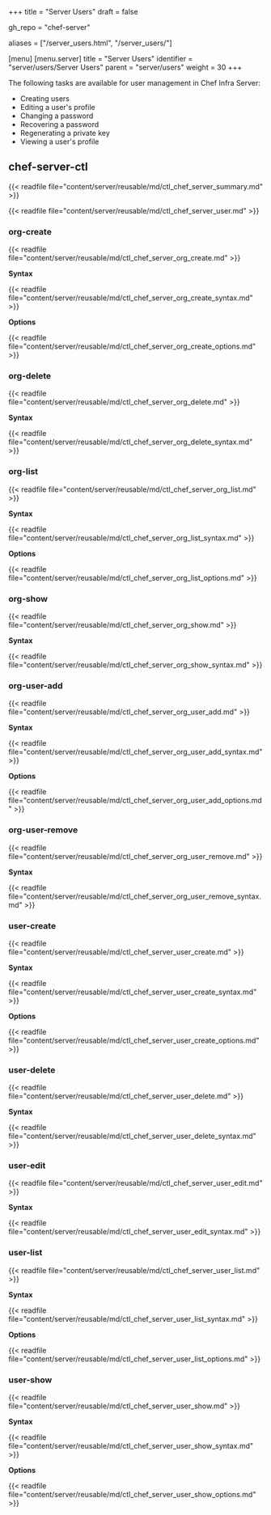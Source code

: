 +++
title = "Server Users"
draft = false

gh_repo = "chef-server"

aliases = ["/server_users.html", "/server_users/"]

[menu]
  [menu.server]
    title = "Server Users"
    identifier = "server/users/Server Users"
    parent = "server/users"
    weight = 30
+++

The following tasks are available for user management in Chef Infra
Server:

- Creating users
- Editing a user's profile
- Changing a password
- Recovering a password
- Regenerating a private key
- Viewing a user's profile

## chef-server-ctl

{{< readfile file="content/server/reusable/md/ctl_chef_server_summary.md" >}}

{{< readfile file="content/server/reusable/md/ctl_chef_server_user.md" >}}

### org-create

{{< readfile file="content/server/reusable/md/ctl_chef_server_org_create.md" >}}

**Syntax**

{{< readfile file="content/server/reusable/md/ctl_chef_server_org_create_syntax.md" >}}

**Options**

{{< readfile file="content/server/reusable/md/ctl_chef_server_org_create_options.md" >}}

### org-delete

{{< readfile file="content/server/reusable/md/ctl_chef_server_org_delete.md" >}}

**Syntax**

{{< readfile file="content/server/reusable/md/ctl_chef_server_org_delete_syntax.md" >}}

### org-list

{{< readfile file="content/server/reusable/md/ctl_chef_server_org_list.md" >}}

**Syntax**

{{< readfile file="content/server/reusable/md/ctl_chef_server_org_list_syntax.md" >}}

**Options**

{{< readfile file="content/server/reusable/md/ctl_chef_server_org_list_options.md" >}}

### org-show

{{< readfile file="content/server/reusable/md/ctl_chef_server_org_show.md" >}}

**Syntax**

{{< readfile file="content/server/reusable/md/ctl_chef_server_org_show_syntax.md" >}}

### org-user-add

{{< readfile file="content/server/reusable/md/ctl_chef_server_org_user_add.md" >}}

**Syntax**

{{< readfile file="content/server/reusable/md/ctl_chef_server_org_user_add_syntax.md" >}}

**Options**

{{< readfile file="content/server/reusable/md/ctl_chef_server_org_user_add_options.md" >}}

### org-user-remove

{{< readfile file="content/server/reusable/md/ctl_chef_server_org_user_remove.md" >}}

**Syntax**

{{< readfile file="content/server/reusable/md/ctl_chef_server_org_user_remove_syntax.md" >}}

### user-create

{{< readfile file="content/server/reusable/md/ctl_chef_server_user_create.md" >}}

**Syntax**

{{< readfile file="content/server/reusable/md/ctl_chef_server_user_create_syntax.md" >}}

**Options**

{{< readfile file="content/server/reusable/md/ctl_chef_server_user_create_options.md" >}}

### user-delete

{{< readfile file="content/server/reusable/md/ctl_chef_server_user_delete.md" >}}

**Syntax**

{{< readfile file="content/server/reusable/md/ctl_chef_server_user_delete_syntax.md" >}}

### user-edit

{{< readfile file="content/server/reusable/md/ctl_chef_server_user_edit.md" >}}

**Syntax**

{{< readfile file="content/server/reusable/md/ctl_chef_server_user_edit_syntax.md" >}}

### user-list

{{< readfile file="content/server/reusable/md/ctl_chef_server_user_list.md" >}}

**Syntax**

{{< readfile file="content/server/reusable/md/ctl_chef_server_user_list_syntax.md" >}}

**Options**

{{< readfile file="content/server/reusable/md/ctl_chef_server_user_list_options.md" >}}

### user-show

{{< readfile file="content/server/reusable/md/ctl_chef_server_user_show.md" >}}

**Syntax**

{{< readfile file="content/server/reusable/md/ctl_chef_server_user_show_syntax.md" >}}

**Options**

{{< readfile file="content/server/reusable/md/ctl_chef_server_user_show_options.md" >}}
